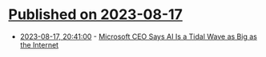 # [Published on 2023-08-17](index.md)

* [2023-08-17, 20:41:00](https://slashdot.org/story/23/08/17/1413258/microsoft-ceo-says-ai-is-a-tidal-wave-as-big-as-the-internet?utm_source=rss1.0mainlinkanon&utm_medium=feed) - [Microsoft CEO Says AI Is a Tidal Wave as Big as the Internet](https://slashdot.org/story/23/08/17/1413258/microsoft-ceo-says-ai-is-a-tidal-wave-as-big-as-the-internet?utm_source=rss1.0mainlinkanon&utm_medium=feed)
